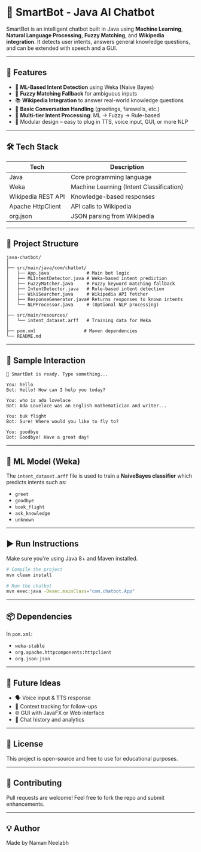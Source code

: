 # 🤖 SmartBot - Java AI Chatbot

SmartBot is an intelligent chatbot built in Java using **Machine Learning**, **Natural Language Processing**, **Fuzzy Matching**, and **Wikipedia integration**. It detects user intents, answers general knowledge questions, and can be extended with speech and a GUI.

---

## 🚀 Features

- 🧠 **ML-Based Intent Detection** using Weka (Naive Bayes)
- 🤝 **Fuzzy Matching Fallback** for ambiguous inputs
- 📚 **Wikipedia Integration** to answer real-world knowledge questions
- 💬 **Basic Conversation Handling** (greetings, farewells, etc.)
- 🔄 **Multi-tier Intent Processing**: ML → Fuzzy → Rule-based
- 🧪 Modular design – easy to plug in TTS, voice input, GUI, or more NLP

---

## 🛠️ Tech Stack

| Tech               | Description                                    |
|--------------------|------------------------------------------------|
| Java               | Core programming language                      |
| Weka               | Machine Learning (Intent Classification)       |
| Wikipedia REST API | Knowledge-based responses                      |
| Apache HttpClient  | API calls to Wikipedia                         |
| org.json           | JSON parsing from Wikipedia                    |

---

## 🧩 Project Structure

```
java-chatbot/
│
├── src/main/java/com/chatbot/
│   ├── App.java              # Main bot logic
│   ├── MLIntentDetector.java # Weka-based intent prediction
│   ├── FuzzyMatcher.java     # Fuzzy keyword matching fallback
│   ├── IntentDetector.java   # Rule-based intent detection
│   ├── WikiSearcher.java     # Wikipedia API fetcher
│   ├── ResponseGenerator.java# Returns responses to known intents
│   └── NLPProcessor.java     # (Optional NLP processing)
│
├── src/main/resources/
│   └── intent_dataset.arff   # Training data for Weka
│
├── pom.xml                  # Maven dependencies
└── README.md
```

---

## 🧪 Sample Interaction

```
🤖 SmartBot is ready. Type something...

You: hello  
Bot: Hello! How can I help you today?

You: who is ada lovelace  
Bot: Ada Lovelace was an English mathematician and writer...

You: buk flight  
Bot: Sure! Where would you like to fly to?

You: goodbye  
Bot: Goodbye! Have a great day!
```

---

## 🧠 ML Model (Weka)

The `intent_dataset.arff` file is used to train a **NaiveBayes classifier** which predicts intents such as:
- `greet`
- `goodbye`
- `book_flight`
- `ask_knowledge`
- `unknown`

---

## ▶️ Run Instructions

Make sure you're using Java 8+ and Maven installed.

```bash
# Compile the project
mvn clean install

# Run the chatbot
mvn exec:java -Dexec.mainClass="com.chatbot.App"
```

---

## 📦 Dependencies

In `pom.xml`:

- `weka-stable`
- `org.apache.httpcomponents:httpclient`
- `org.json:json`

---

## 🔮 Future Ideas

- 🗣️ Voice input & TTS response
- 🧠 Context tracking for follow-ups
- 🌐 GUI with JavaFX or Web interface
- 🧪 Chat history and analytics

---

## 📄 License

This project is open-source and free to use for educational purposes.

---

## 🤝 Contributing

Pull requests are welcome! Feel free to fork the repo and submit enhancements.

---

## 💡 Author

Made by Naman Neelabh

